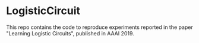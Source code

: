 # LogisticCircuit

This repo contains the code to reproduce experiments reported in the paper "Learning Logistic Circuits", published in AAAI 2019.
